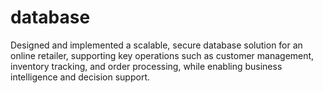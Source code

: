 # database
Designed and implemented a scalable, secure database solution for an online retailer, supporting key operations such as customer management, inventory tracking, and order processing, while enabling business intelligence and decision support.
